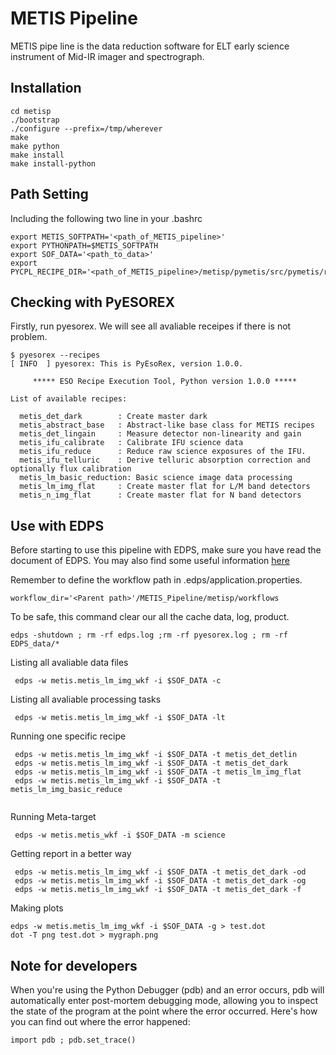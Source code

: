 # METIS Pipeline
METIS pipe line is the data reduction software for ELT early science instrument of Mid-IR imager and spectrograph.  

## Installation

```
cd metisp
./bootstrap
./configure --prefix=/tmp/wherever
make
make python
make install
make install-python
```


## Path Setting

Including the following two line in your .bashrc

```
export METIS_SOFTPATH='<path_of_METIS_pipeline>' 
export PYTHONPATH=$METIS_SOFTPATH
export SOF_DATA='<path_to_data>'
export PYCPL_RECIPE_DIR='<path_of_METIS_pipeline>/metisp/pymetis/src/pymetis/recipes/'
```
## Checking with PyESOREX

Firstly, run pyesorex.  We will see all avaliable receipes if there is not problem.

```
$ pyesorex --recipes
[ INFO  ] pyesorex: This is PyEsoRex, version 1.0.0.

     ***** ESO Recipe Execution Tool, Python version 1.0.0 *****

List of available recipes:

  metis_det_dark        : Create master dark
  metis_abstract_base   : Abstract-like base class for METIS recipes
  metis_det_lingain     : Measure detector non-linearity and gain
  metis_ifu_calibrate   : Calibrate IFU science data
  metis_ifu_reduce      : Reduce raw science exposures of the IFU.
  metis_ifu_telluric    : Derive telluric absorption correction and optionally flux calibration
  metis_lm_basic_reduction: Basic science image data processing
  metis_lm_img_flat     : Create master flat for L/M band detectors
  metis_n_img_flat      : Create master flat for N band detectors
```


## Use with EDPS
Before starting to use this pipeline with EDPS, make sure you have read the document of EDPS.  You may also 
find some useful information [here](https://it.overleaf.com/project/65c1ef845dddcc9a7247e46c)

Remember to define the workflow path in .edps/application.properties.

```
workflow_dir='<Parent path>'/METIS_Pipeline/metisp/workflows
```

To be safe, this command clear our all the cache data, log, product.
```
edps -shutdown ; rm -rf edps.log ;rm -rf pyesorex.log ; rm -rf EDPS_data/*
```

Listing all avaliable data files
```
 edps -w metis.metis_lm_img_wkf -i $SOF_DATA -c
```


Listing all avaliable processing tasks
```
 edps -w metis.metis_lm_img_wkf -i $SOF_DATA -lt
```

Running one specific recipe
```
 edps -w metis.metis_lm_img_wkf -i $SOF_DATA -t metis_det_detlin
 edps -w metis.metis_lm_img_wkf -i $SOF_DATA -t metis_det_dark
 edps -w metis.metis_lm_img_wkf -i $SOF_DATA -t metis_lm_img_flat
 edps -w metis.metis_lm_img_wkf -i $SOF_DATA -t metis_lm_img_basic_reduce
 
```

Running Meta-target
```
 edps -w metis.metis_wkf -i $SOF_DATA -m science 
```


Getting report in a better way
```
 edps -w metis.metis_lm_img_wkf -i $SOF_DATA -t metis_det_dark -od
 edps -w metis.metis_lm_img_wkf -i $SOF_DATA -t metis_det_dark -og
 edps -w metis.metis_lm_img_wkf -i $SOF_DATA -t metis_det_dark -f
```


Making plots
```
edps -w metis.metis_lm_img_wkf -i $SOF_DATA -g > test.dot
dot -T png test.dot > mygraph.png
```

## Note for developers
When you're using the Python Debugger (pdb) and an error occurs, pdb will automatically enter post-mortem debugging mode, allowing you to inspect the state of the program at the point where the error occurred. Here's how you can find out where the error happened:
```
import pdb ; pdb.set_trace()
```